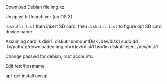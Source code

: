 Download Debian file img.xz

Unzip with Unarchiver (on OS X)

`diskutil list` then insert SD card, then `diskutil list` to figure out SD card device name

Assuming card is disk1:
    diskutil unmountDisk /dev/disk1
    sudo dd if=/path/to/downloaded.img of=/dev/rdisk1 bs=1m
    diskutil eject /dev/disk1

Change passwd for debian, root accounts.

Edit /etc/hostname

apt-get install uwsgi
